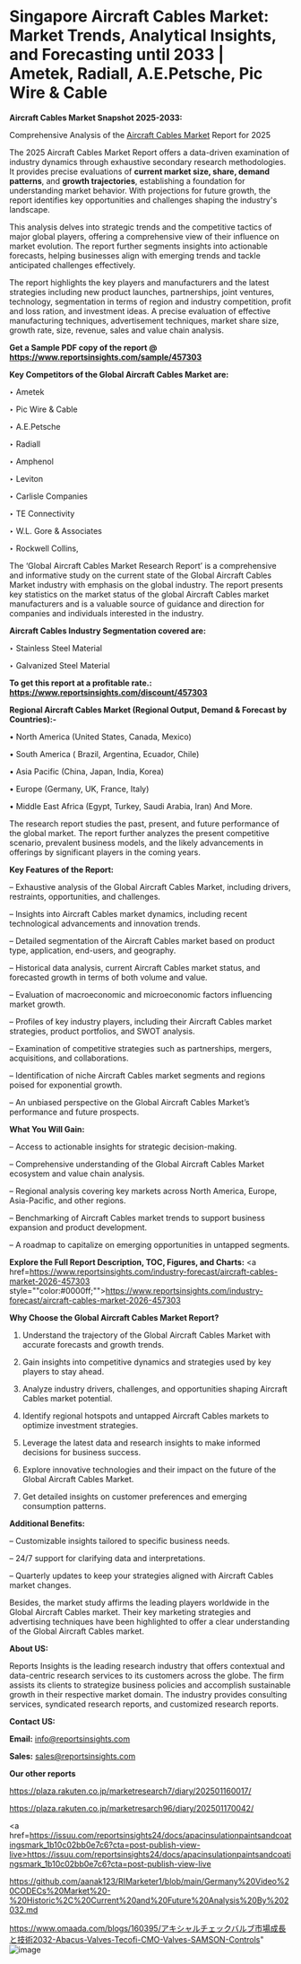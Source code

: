 # Singapore Aircraft Cables Market: Market Trends, Analytical Insights, and Forecasting until 2033 | Ametek, Radiall, A.E.Petsche, Pic Wire & Cable

<strong>Aircraft Cables Market Snapshot 2025-2033:</strong>

Comprehensive Analysis of the <a href=https://www.reportsinsights.com/sample/457303>Aircraft Cables Market</a> Report for 2025

The 2025 Aircraft Cables Market Report offers a data-driven examination of industry dynamics through exhaustive secondary research methodologies. It provides precise evaluations of <strong>current market size, share, demand patterns</strong>, and <strong>growth trajectories</strong>, establishing a foundation for understanding market behavior. With projections for future growth, the report identifies key opportunities and challenges shaping the industry's landscape.

This analysis delves into strategic trends and the competitive tactics of major global players, offering a comprehensive view of their influence on market evolution. The report further segments insights into actionable forecasts, helping businesses align with emerging trends and tackle anticipated challenges effectively.

The report highlights the key players and manufacturers and the latest strategies including new product launches, partnerships, joint ventures, technology, segmentation in terms of region and industry competition, profit and loss ration, and investment ideas. A precise evaluation of effective manufacturing techniques, advertisement techniques, market share size, growth rate, size, revenue, sales and value chain analysis.

<strong>Get a Sample PDF copy of the report @ <a href=https://www.reportsinsights.com/sample/457303 style=color:#0000ff;>https://www.reportsinsights.com/sample/457303</a></strong>

<strong>Key Competitors of the Global Aircraft Cables Market are:</strong>

‣ Ametek

‣ Pic Wire & Cable

‣ A.E.Petsche

‣ Radiall

‣ Amphenol

‣ Leviton

‣ Carlisle Companies

‣ TE Connectivity

‣ W.L. Gore & Associates

‣ Rockwell Collins,

The ‘Global Aircraft Cables Market Research Report’ is a comprehensive and informative study on the current state of the Global Aircraft Cables Market industry with emphasis on the global industry. The report presents key statistics on the market status of the global Aircraft Cables market manufacturers and is a valuable source of guidance and direction for companies and individuals interested in the industry.

<strong>Aircraft Cables Industry Segmentation covered are:</strong>

‣ Stainless Steel Material

‣ Galvanized Steel Material

<strong>To get this report at a profitable rate.: <a href=https://www.reportsinsights.com/discount/457303 style=color:#0000ff;>https://www.reportsinsights.com/discount/457303</a></strong>

<strong>Regional Aircraft Cables Market (Regional Output, Demand &amp; Forecast by Countries):-</strong>

• North America (United States, Canada, Mexico)

• South America ( Brazil, Argentina, Ecuador, Chile)

• Asia Pacific (China, Japan, India, Korea)

• Europe (Germany, UK, France, Italy)

• Middle East Africa (Egypt, Turkey, Saudi Arabia, Iran) And More.

The research report studies the past, present, and future performance of the global market. The report further analyzes the present competitive scenario, prevalent business models, and the likely advancements in offerings by significant players in the coming years.

<strong>Key Features of the Report:</strong>

– Exhaustive analysis of the Global Aircraft Cables Market, including drivers, restraints, opportunities, and challenges.

– Insights into Aircraft Cables market dynamics, including recent technological advancements and innovation trends.

– Detailed segmentation of the Aircraft Cables market based on product type, application, end-users, and geography.

– Historical data analysis, current Aircraft Cables market status, and forecasted growth in terms of both volume and value.

– Evaluation of macroeconomic and microeconomic factors influencing market growth.

– Profiles of key industry players, including their Aircraft Cables market strategies, product portfolios, and SWOT analysis.

– Examination of competitive strategies such as partnerships, mergers, acquisitions, and collaborations.

– Identification of niche Aircraft Cables market segments and regions poised for exponential growth.

– An unbiased perspective on the Global Aircraft Cables Market’s performance and future prospects.

<strong>What You Will Gain:</strong>

– Access to actionable insights for strategic decision-making.

– Comprehensive understanding of the Global Aircraft Cables Market ecosystem and value chain analysis.

– Regional analysis covering key markets across North America, Europe, Asia-Pacific, and other regions.

– Benchmarking of Aircraft Cables market trends to support business expansion and product development.

– A roadmap to capitalize on emerging opportunities in untapped segments.

<strong>Explore the Full Report Description, TOC, Figures, and Charts:</strong>
<a href=https://www.reportsinsights.com/industry-forecast/aircraft-cables-market-2026-457303 style=""color:#0000ff;"">https://www.reportsinsights.com/industry-forecast/aircraft-cables-market-2026-457303</a>

<strong>Why Choose the Global Aircraft Cables Market Report?</strong>

1. Understand the trajectory of the Global Aircraft Cables Market with accurate forecasts and growth trends.

2. Gain insights into competitive dynamics and strategies used by key players to stay ahead.

3. Analyze industry drivers, challenges, and opportunities shaping Aircraft Cables market potential.

4. Identify regional hotspots and untapped Aircraft Cables markets to optimize investment strategies.

5. Leverage the latest data and research insights to make informed decisions for business success.

6. Explore innovative technologies and their impact on the future of the Global Aircraft Cables Market.

7. Get detailed insights on customer preferences and emerging consumption patterns.

<strong>Additional Benefits:</strong>

– Customizable insights tailored to specific business needs.

– 24/7 support for clarifying data and interpretations.

– Quarterly updates to keep your strategies aligned with Aircraft Cables market changes.

Besides, the market study affirms the leading players worldwide in the Global Aircraft Cables market. Their key marketing strategies and advertising techniques have been highlighted to offer a clear understanding of the Global Aircraft Cables market.

<strong><strong>About US</strong>:</strong>

Reports Insights is the leading research industry that offers contextual and data-centric research services to its customers across the globe. The firm assists its clients to strategize business policies and accomplish sustainable growth in their respective market domain. The industry provides consulting services, syndicated research reports, and customized research reports.

<strong>Contact US:</strong>

<p class=><b>Email:</b> <a href=mailto:info@reportsinsights.com>info@reportsinsights.com</a></p>
<p class=><b>Sales:</b> <a href=mailto:sales@reportsinsights.com>sales@reportsinsights.com</a></p>

<strong>Our other reports</strong>

<a href=https://plaza.rakuten.co.jp/marketresearch7/diary/202501160017/>https://plaza.rakuten.co.jp/marketresearch7/diary/202501160017/</a>

<a href=https://plaza.rakuten.co.jp/marketresarch96/diary/202501170042/>https://plaza.rakuten.co.jp/marketresarch96/diary/202501170042/</a>

<a href=https://issuu.com/reportsinsights24/docs/apacinsulationpaintsandcoatingsmark_1b10c02bb0e7c6?cta=post-publish-view-live>https://issuu.com/reportsinsights24/docs/apacinsulationpaintsandcoatingsmark_1b10c02bb0e7c6?cta=post-publish-view-live</a>

<a href=https://github.com/aanak123/RIMarketer1/blob/main/Germany%20Video%20CODECs%20Market%20-%20Historic%2C%20Current%20and%20Future%20Analysis%20By%202032.md>https://github.com/aanak123/RIMarketer1/blob/main/Germany%20Video%20CODECs%20Market%20-%20Historic%2C%20Current%20and%20Future%20Analysis%20By%202032.md</a>

<a href=https://www.omaada.com/blogs/160395/アキシャルチェックバルブ市場成長と技術2032-Abacus-Valves-Tecofi-CMO-Valves-SAMSON-Controls>https://www.omaada.com/blogs/160395/アキシャルチェックバルブ市場成長と技術2032-Abacus-Valves-Tecofi-CMO-Valves-SAMSON-Controls</a>"
![image](https://github.com/user-attachments/assets/b10e86e1-9df7-4698-b616-ad520c3ad08b)
